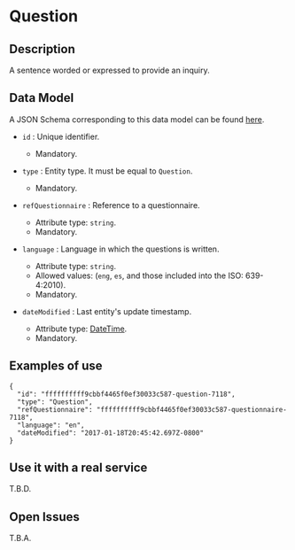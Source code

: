 # Question

## Description

A sentence worded or expressed to provide an inquiry.

## Data Model

A JSON Schema corresponding to this data model can be found [here](https://github.com/netzahdzc/oHealth-Context/blob/master/schemas/Questionnaire/Question/question-1.x.json).

+ `id` : Unique identifier. 
    + Mandatory.

+ `type` : Entity type. It must be equal to `Question`.
    + Mandatory.

+ `refQuestionnaire` : Reference to a questionnaire.
    + Attribute type: `string`.
    + Mandatory.

+ `language` : Language in which the questions is written.
    + Attribute type: `string`.
    + Allowed values: (`eng`, `es`, and those included into the ISO: 639-4:2010).
    + Mandatory.

+ `dateModified` : Last entity's update timestamp.
    + Attribute type: [DateTime](https://schema.org/DateTime).
    + Mandatory. 

## Examples of use

```
{
  "id": "ffffffffff9cbbf4465f0ef30033c587-question-7118",
  "type": "Question",
  "refQuestionnaire": "ffffffffff9cbbf4465f0ef30033c587-questionnaire-7118",
  "language": "en",
  "dateModified": "2017-01-18T20:45:42.697Z-0800"
}
```

## Use it with a real service

T.B.D.

## Open Issues

T.B.A.